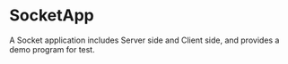 # SocketApp
A Socket application includes Server side and Client side, and provides a demo program for test.
